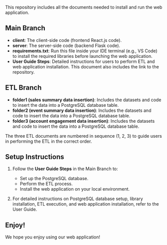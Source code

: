 This repository includes all the documents needed to install and run the web application.

## Main Branch

- **client**: The client-side code (frontend React.js code).
- **server**: The server-side code (backend Flask code).
- **requirements.txt**: Run this file inside your IDE terminal (e.g., VS Code) to install the required libraries before launching the web application.
- **User Guide Steps**: Detailed instructions for users to perform ETL and web application installation. This document also includes the link to the repository.

## ETL Branch

- **folder1 (sales summary data insertion)**: Includes the datasets and code to insert the data into a PostgreSQL database table.
- **folder2 (event summary data insertion)**: Includes the datasets and code to insert the data into a PostgreSQL database table.
- **folder3 (account engagement data insertion)**: Includes the datasets and code to insert the data into a PostgreSQL database table.

The three ETL documents are numbered in sequence (1, 2, 3) to guide users in performing the ETL in the correct order.

## Setup Instructions

1. Follow the **User Guide Steps** in the Main Branch to:
   - Set up the PostgreSQL database.
   - Perform the ETL process.
   - Install the web application on your local environment.

2. For detailed instructions on PostgreSQL database setup, library installation, ETL execution, and web application installation, refer to the User Guide.

## Enjoy!

We hope you enjoy using our web application!
